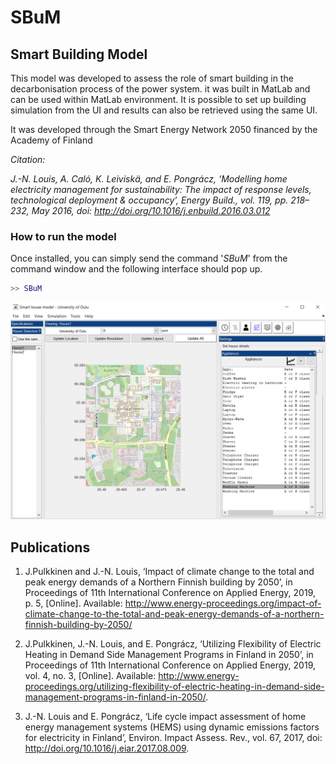 # SBuM
## Smart Building Model

This model was developed to assess the role of smart building in the decarbonisation process of the power system. it was built in MatLab and can be used within MatLab environment. It is possible to set up building simulation from the UI and results can also be retrieved using the same UI. 

It was developed through the Smart Energy Network 2050 financed by the Academy of Finland

_Citation:_

_J.-N. Louis, A. Caló, K. Leiviskä, and E. Pongrácz, ‘Modelling home electricity management for sustainability: The impact of response levels, technological deployment & occupancy’, Energy Build., vol. 119, pp. 218–232, May 2016, doi: http://doi.org/10.1016/j.enbuild.2016.03.012_

### How to run the model

Once installed, you can simply send the command '_SBuM_' from the command window and the following interface should pop up.

```matlab
>> SBuM
```


![MATLAB SBuM interface](Input/GUI/Images/Matlab_Interface.png)


## Publications

1. J.Pulkkinen and J.-N. Louis, ‘Impact of climate change to the total and peak energy demands of a Northern Finnish building by 2050’, in Proceedings of 11th International Conference on Applied Energy, 2019, p. 5, [Online]. Available: http://www.energy-proceedings.org/impact-of-climate-change-to-the-total-and-peak-energy-demands-of-a-northern-finnish-building-by-2050/

2. J.Pulkkinen, J.-N. Louis, and E. Pongrácz, ‘Utilizing Flexibility of Electric Heating in Demand Side Management Programs in Finland in 2050’, in Proceedings of 11th International Conference on Applied Energy, 2019, vol. 4, no. 3, [Online]. Available: http://www.energy-proceedings.org/utilizing-flexibility-of-electric-heating-in-demand-side-management-programs-in-finland-in-2050/.

3. J.-N. Louis and E. Pongrácz, ‘Life cycle impact assessment of home energy management systems (HEMS) using dynamic emissions factors for electricity in Finland’, Environ. Impact Assess. Rev., vol. 67, 2017, doi: http://doi.org/10.1016/j.eiar.2017.08.009.
